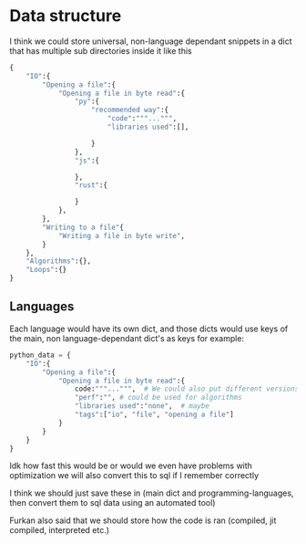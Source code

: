 # Data structure
I think we could store universal, non-language dependant snippets in a dict that has multiple sub directories inside it
like this
```py
{
    "IO":{
        "Opening a file":{
            "Opening a file in byte read":{
                "py":{
                    "recommended way":{
                        "code":"""...""",
                        "libraries used":[],

                    }
                },
                "js":{

                },
                "rust":{

                }
            },
        },
        "Writing to a file"{
            "Writing a file in byte write",
        }
    },
    "Algorithms":{},
    "Loops":{}
}
```

## Languages
Each language would have its own dict, and those dicts would use keys of the main, non language-dependant dict's as keys
for example:
```py
python_data = {
    "IO":{
        "Opening a file":{
            "Opening a file in byte read":{
                code:"""...""",  # We could also put different versions that accomplish the same thing
                "perf":"", # could be used for algorithms
                "libraries used":"none",  # maybe
                "tags":["io", "file", "opening a file"]
            }
        }
    }
}
```

Idk how fast this would be or would we even have problems with optimization
we will also convert this to sql if I remember correctly

I think we should just save these in (main dict and programming-languages, then convert them to sql data using an automated tool)

Furkan also said that we should store how the code is ran (compiled, jit compiled, interpreted etc.)

